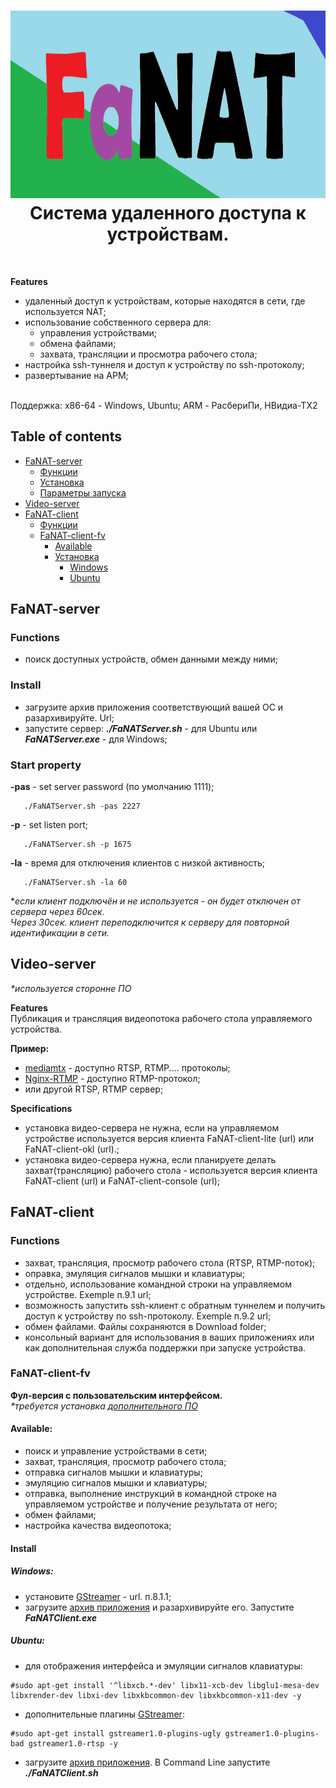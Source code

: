 <h1 align="center">
  <img src="manual/images/baner.bmp" alt="FaNAT" width="900" height="300">
  <br>
  Система удаленного доступа к устройствам.
</h1>

<br>

**Features**
* удаленный доступ к устройствам, которые находятся в сети, где используется NAT;
* использование собственного сервера для:
  * управления устройствами;
  * обмена файлами;
  * захвата, трансляции и просмотра рабочего стола; 
* настройка ssh-туннеля и доступ к устройству по ssh-протоколу;
* развертывание на АРМ;
  
<br>
  Поддержка: х86-64 - Windows, Ubuntu; ARM - РасбериПи, НВидиа-ТХ2

## Table of contents

* [FaNAT-server](#fanat-server)
  * [Функции](#functions)
  * [Установка](#install)
  * [Параметры запуска](#start-property)
* [Video-server](#video-server)
* [FaNAT-client](#fanat-client)
  * [Функции](#functions-1)
  * [FaNAT-client-fv](#fanat-client-fv)
	* [Available](#available)
  	* [Установка](#install-1)
		* [Windows](#windows)
		* [Ubuntu](#ubuntu)

## FaNAT-server
### Functions
 - поиск доступных устройств, обмен данными между ними;
   
### Install
 - загрузите архив приложения  соответствующий вашей ОС и разархивируйте. Url;
 - запустите сервер: **_./FaNATServer.sh_** - для Ubuntu или **_FaNATServer.ехе_** - для Windows;

### Start property
**-pas** - set server password (по умолчанию 1111);
```
   ./FaNATServer.sh -pas 2227
```
**-p** - set listen port;
```
   ./FaNATServer.sh -p 1675
```
**-la** - время для отключения клиентов с низкой активность;
```
   ./FaNATServer.sh -la 60
```
*_если клиент подключён и не используется - он будет отключен от сервера через 60сек.<br>
Через 30сек. клиент переподключится к серверу для повторной идентификации в сети._

 ## Video-server
 _*используется сторонне ПО_<br>
 
 **Features**<br>
 Публикация и трансляция видеопотока рабочего стола управляемого устройства.

**Пример:**
- <a href="https://github.com/bluenviron/mediamtx/tree/main" target="_blank">mediamtx</a> - доступно RTSP, RTMP.... протоколы;
- <a href="https://www.digitalocean.com/community/tutorials/how-to-set-up-a-video-streaming-server-using-nginx-rtmp-on-ubuntu-20-04" target="_blank">Nginx-RTMP</a> - доступно RTMP-протокол;
- или другой RTSP, RTMP сервер;

**Specifications**
- установка видео-сервера не нужна, если на управляемом устройстве используется версия клиента FaNAT-client-lite (url) или FaNAT-client-okl (url).;
- установка видео-сервера нужна, если планируете делать захват(трансляцию) рабочего стола - используется версия клиента FaNAT-client (url) и FaNAT-client-console (url);

## FaNAT-client
### Functions  
  - захват, трансляция, просмотр рабочего стола (RTSP, RTMP-поток);
  - оправка, эмуляция сигналов мышки и клавиатуры;
  - отдельно, использование командной строки на управляемом устройстве. Exemple п.9.1 url;
  - возможность запустить ssh-клиент с обратным туннелем и получить доступ к устройству по ssh-протоколу. Exemple п.9.2 url;
  - обмен файлами. Файлы сохраняются в Download folder;
  - консольный вариант для использования в ваших приложениях или как дополнительная служба поддержки при запуске устройства.

### FaNAT-client-fv
**Фул-версия с пользовательским интерфейсом.**<br>
_*требуется установка [дополнительного ПО](#install-1)_

#### Available:
- поиск и управление устройствами в сети;
- захват, трансляция, просмотр рабочего стола;
- отправка сигналов мышки и клавиатуры;
- эмуляцию сигналов мышки и клавиатуры;
- отправка, выполнение инструкций в командной строке на управляемом устройстве и получение результата от него;
- обмен файлами;
- настройка качества видеопотока;
  
#### Install 
##### Windows:
- установите <a href="https://gstreamer.freedesktop.org/features/index.html" target="_blank">GStreamer</a> - url. п.8.1.1;
- загрузите <a href="https://url" target="_blank">архив приложения</a> и разархивируйте его. Запустите **_FaNATClient.ехе_**

##### Ubuntu:
- для отображения интерфейса и эмуляции сигналов клавиатуры:
```
#sudo apt-get install '^libxcb.*-dev' libx11-xcb-dev libglu1-mesa-dev libxrender-dev libxi-dev libxkbcommon-dev libxkbcommon-x11-dev -y
```
- дополнительные плагины <a href="https://gstreamer.freedesktop.org/features/index.html" target="_blank">GStreamer</a>:
```
#sudo apt-get install gstreamer1.0-plugins-ugly gstreamer1.0-plugins-bad gstreamer1.0-rtsp -y
```
- загрузите <a href="https://url" target="_blank">архив приложения</a>. В Command Line запустите **_./FaNATClient.sh_**





